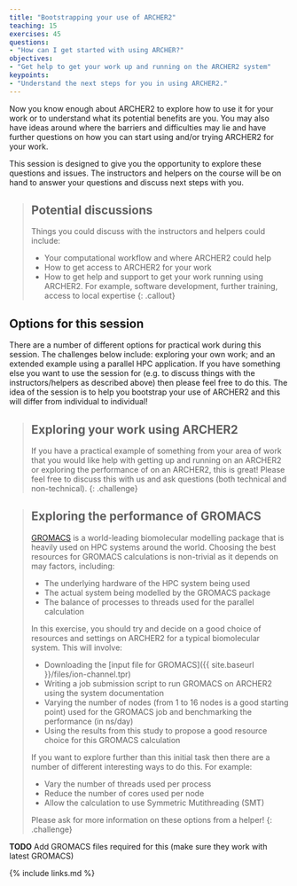 ```yaml
---
title: "Bootstrapping your use of ARCHER2"
teaching: 15
exercises: 45
questions:
- "How can I get started with using ARCHER?"
objectives:
- "Get help to get your work up and running on the ARCHER2 system"
keypoints:
- "Understand the next steps for you in using ARCHER2."
---
```


Now you know enough about ARCHER2 to explore how to use it for your work or to understand
what its potential benefits are you. You may also have ideas around where the 
barriers and difficulties may lie and have further questions on how you can 
start using and/or trying ARCHER2 for your work.

This session is designed to give you the opportunity to explore these questions and
issues. The instructors and helpers on the course will be on hand to answer your
questions and discuss next steps with you.

> ## Potential discussions
>
> Things you could discuss with the instructors and helpers could include:
>
> - Your computational workflow and where ARCHER2 could help
> - How to get access to ARCHER2 for your work
> - How to get help and support to get your work running using ARCHER2.
>   For example, software development, further training, access to local expertise
{: .callout}

## Options for this session

There are a number of different options for practical work during this session. The
challenges below include: exploring your own work; and an extended example using a parallel
HPC application. If you have something else you want to use the session for (e.g. to
discuss things with the instructors/helpers as described above) then please feel free
to do this. The idea of the session is to help you bootstrap your use of ARCHER2
and this will differ from individual to individual!

> ## Exploring your work using ARCHER2
>
> If you have a practical example of something from your area of work that you would like
> help with getting up and running on an ARCHER2 or exploring the performance of
> on an ARCHER2, this is great! Please feel free to discuss this with us and ask
> questions (both technical and non-technical).
{: .challenge}

> ## Exploring the performance of GROMACS
>
> [GROMACS](http://www.gromacs.org) is a world-leading biomolecular modelling package
> that is heavily used on HPC systems around the world. Choosing the best resources
> for GROMACS calculations is non-trivial as it depends on may factors, including:
>
> - The underlying hardware of the HPC system being used
> - The actual system being modelled by the GROMACS package
> - The balance of processes to threads used for the parallel calculation
>
> In this exercise, you should try and decide on a good choice of resources and settings
> on ARCHER2 for a typical biomolecular system. This will involve:
>
> - Downloading the [input file for GROMACS]({{ site.baseurl }}/files/ion-channel.tpr)
> - Writing a job submission script to run GROMACS on ARCHER2 using the system documentation
> - Varying the number of nodes (from 1 to 16 nodes is a good starting point) used for the GROMACS job
>   and benchmarking the performance (in ns/day)
> - Using the results from this study to propose a good resource choice for this GROMACS calculation
>
> If you want to explore further than this initial task then there are a number of 
> different interesting ways to do this. For example:
> 
> - Vary the number of threads used per process
> - Reduce the number of cores used per node
> - Allow the calculation to use Symmetric Mutithreading (SMT)
>
> Please ask for more information on these options from a helper!
{: .challenge}

**TODO** Add GROMACS files required for this (make sure they work with latest GROMACS)

{% include links.md %}


